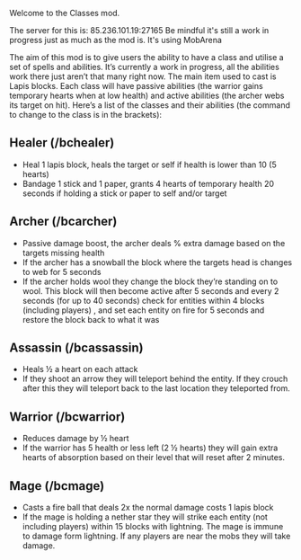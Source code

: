 Welcome to the Classes mod. 

The server for this is: 85.236.101.19:27165
Be mindful it's still a work in progress just as much as the mod is. It's using MobArena

The aim of this mod is to give users the ability to have a class and utilise a set of spells and abilities. It’s currently a work in progress, all the abilities work there just aren’t that many right now. The main item used to cast is Lapis blocks. Each class will have passive abilities (the warrior gains temporary hearts when at low health) and active abilities (the archer webs its target on hit). 
Here’s a list of the classes and their abilities (the command to change to the class is in the brackets):

## Healer (/bchealer)
-	Heal 1 lapis block, heals the target or self if health is lower than 10 (5 hearts)
-	Bandage 1 stick and 1 paper, grants 4 hearts of temporary health 20 seconds if holding a stick or paper to self and/or target

## Archer (/bcarcher)
-	Passive damage boost, the archer deals % extra damage based on the targets missing health
-	If the archer has a snowball the block where the targets head is changes to web for 5 seconds
-	If the archer holds wool they change the block they’re standing on to wool. This block will then become active after 5 seconds and every 2 seconds (for up to 40 seconds)  check for entities within 4 blocks (including players) , and set each entity on fire for 5 seconds and restore the block back to what it was

## Assassin (/bcassassin)
-	Heals ½ a heart on each attack
-	If they shoot an arrow they will teleport behind the entity. If they crouch after this they will teleport back to the last location they teleported from.

## Warrior (/bcwarrior)
-	Reduces damage by ½ heart
-	If the warrior has 5 health or less left (2 ½ hearts) they will gain extra hearts of absorption based on their level that will reset after 2 minutes.

## Mage (/bcmage)
-	 Casts a fire ball that deals 2x the normal damage costs 1 lapis block
-	If the mage is holding a nether star they will strike each entity (not including players) within 15 blocks with lightning. The mage is immune to damage form lightning. If any players are near the mobs they will take damage. 
